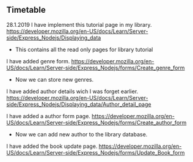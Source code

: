 ## Timetable

28.1.2019
I have implement this tutorial page in my library.
https://developer.mozilla.org/en-US/docs/Learn/Server-side/Express_Nodejs/Displaying_data

* This contains all the read only pages for library tutorial

I have added genre form.
https://developer.mozilla.org/en-US/docs/Learn/Server-side/Express_Nodejs/forms/Create_genre_form

* Now we can store new genres.

I have added author details wich I was forget earlier.
https://developer.mozilla.org/en-US/docs/Learn/Server-side/Express_Nodejs/Displaying_data/Author_detail_page

I have added a author form page.
https://developer.mozilla.org/en-US/docs/Learn/Server-side/Express_Nodejs/forms/Create_author_form

* Now we can add new author to the library database.

I have added the book update page.
https://developer.mozilla.org/en-US/docs/Learn/Server-side/Express_Nodejs/forms/Update_Book_form


